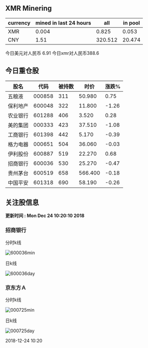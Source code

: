 ## XMR Minering

|currency|mined in last 24 hours|all|in pool|
|---|---|---|---|
|XMR|0.004|0.825|0.053|
|CNY|1.51|320.512|20.474|

今日美元对人民币 6.91	今日xmr对人民币388.6


## 今日重仓股 

|股名|代码|被持数|时价|涨跌%|
|---|---|---|---|---|
|五粮液|000858|311|50.980|0.75|
|保利地产|600048|322|11.800|-1.26|
|农业银行|601288|406|3.520|0.28|
|美的集团|000333|423|37.510|-1.08|
|工商银行|601398|442|5.170|-0.39|
|格力电器|000651|504|36.060|-0.03|
|伊利股份|600887|519|22.270|0.68|
|招商银行|600036|530|25.270|-0.47|
|贵州茅台|600519|658|566.400|-0.18|
|中国平安|601318|690|58.190|-0.26|

## 关注股信息
**更新时间 : Mon Dec 24 10:20:10 2018**
### 招商银行 
分时k线

![600036min](http://image.sinajs.cn/newchart/min/n/sh600036.gif)

日k线

![600036day](http://image.sinajs.cn/newchart/daily/n/sh600036.gif)

### 京东方Ａ 
分时k线

![000725min](http://image.sinajs.cn/newchart/min/n/sz000725.gif)

日k线

![000725day](http://image.sinajs.cn/newchart/daily/n/sz000725.gif)

2018-12-24 10:20